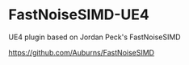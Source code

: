 # FastNoiseSIMD-UE4
UE4 plugin based on Jordan Peck's FastNoiseSIMD

https://github.com/Auburns/FastNoiseSIMD
